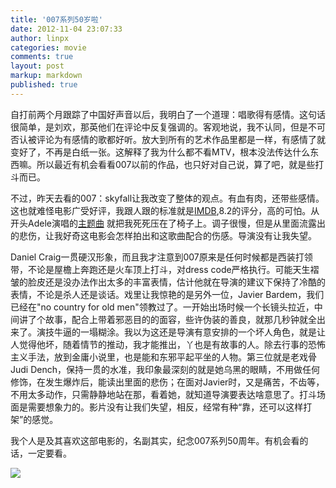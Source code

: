```yaml
---
title: '007系列50岁啦'
date: 2012-11-04 23:07:33
author: linpx
categories: movie
comments: true
layout: post
markup: markdown
published: true
---
```

自打前两个月跟踪了中国好声音以后，我明白了一个道理：唱歌得有感情。这句话很简单，是刘欢，那英他们在评论中反复强调的。客观地说，我不认同，但是不可否认被评论为有感情的歌都好听。放大到所有的艺术作品里都是一样，有感情了就变好了，不再是白纸一张。这解释了我为什么都不看MTV，根本没法传达什么东西嘛。所以最近有机会看看007以前的作品，也只好对自己说，算了吧，就是些打斗而已。

不过，昨天去看的007：skyfall让我改变了整体的观点。有血有肉，还带些感情。这也就难怪电影广受好评，我跟人跟的标准就是[IMDB](
http://www.imdb.com/title/tt1074638/),8.2的评分，高的可怕。从开头Adele演唱的[主题曲](
http://www.youtube.com/watch?v=7HKoqNJtMTQ)
就把我死死压在了椅子上。调子很慢，但是从里面流露出的悲伤，让我好奇这电影会怎样拍出和这歌曲配合的伤感。导演没有让我失望。

Daniel Craig一贯硬汉形象，而且我才注意到007原来是任何时候都是西装打领带，不论是屋檐上奔跑还是火车顶上打斗，对dress
code严格执行。可能天生褶皱的脸皮还是没办法作出太多的丰富表情，估计他就在导演的建议下保持了冷酷的表情，不论是杀人还是谈话。戏里让我惊艳的是另外一位，Javier
Bardem，我们已经在"no country for old
men"领教过了。一开始出场时候一个长镜头拉近，中间讲了个故事，配合上带着邪恶目的的面容，些许伪装的善良，就那几秒钟就全出来了。演技牛逼的一塌糊涂。我以为这还是导演有意安排的一个坏人角色，就是让人觉得他坏，随着情节的推动，我才能推出，丫也是有故事的人。除去行事的恐怖主义手法，放到金庸小说里，也是能和东邪平起平坐的人物。第三位就是老戏骨Judi
Dench，保持一贯的水准，我印象最深刻的就是她乌黑的眼睛，不用做任何修饰，在发生爆炸后，能读出里面的悲伤；在面对Javier时，又是痛苦，不齿等，不用太多动作，只需静静地站在那，看着她，就知道导演要表达啥意思了。打斗场面是需要想象力的。影片没有让我们失望，相反，经常有种“靠，还可以这样打架”的感觉。

我个人是及其喜欢这部电影的，名副其实，纪念007系列50周年。有机会看的话，一定要看。

![](http://farm8.staticflickr.com/7127/8154063518_75e75613dc_b.jpg)
